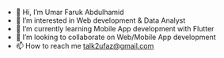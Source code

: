 - 👋 Hi, I’m Umar Faruk Abdulhamid
- 👀 I’m interested in Web development & Data Analyst
- 🌱 I’m currently learning Mobile App development with Flutter
- 💞️ I’m looking to collaborate on Web/Mobile App development
- 📫 How to reach me talk2ufaz@gmail.com

<!---
abukhair/abukhair is a ✨ special ✨ repository because its `README.md` (this file) appears on your GitHub profile.
You can click the Preview link to take a look at your changes.
--->
